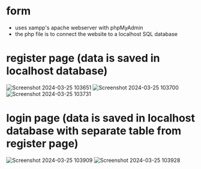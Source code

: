 # form
- uses xampp's apache webserver with phpMyAdmin
- the php file is to connect the website to a localhost SQL database

# register page (data is saved in localhost database)
![Screenshot 2024-03-25 103651](https://github.com/cindycallista/form/assets/149644616/b9f7b102-0335-44be-9cff-272da4dd060d)
![Screenshot 2024-03-25 103700](https://github.com/cindycallista/form/assets/149644616/d0e2c9ae-1a5c-4c44-9ade-8da6eef2d081)
![Screenshot 2024-03-25 103731](https://github.com/cindycallista/form/assets/149644616/ea1d973a-bcd5-4cd9-b2c0-7622915f4229)

# login page (data is saved in localhost database with separate table from register page)
![Screenshot 2024-03-25 103909](https://github.com/cindycallista/form/assets/149644616/55086139-1c96-45a8-ba12-f341413c9606)
![Screenshot 2024-03-25 103928](https://github.com/cindycallista/form/assets/149644616/7d931a99-731f-469d-9dc6-4f01a5a8b06b)



